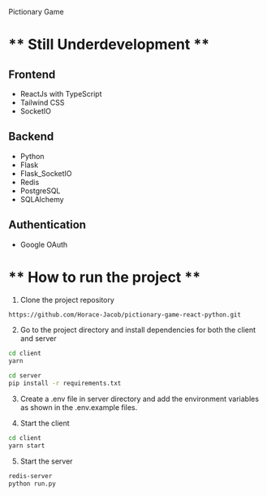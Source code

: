Pictionary Game

# ** Still Underdevelopment **

## Frontend

- ReactJs with TypeScript
- Tailwind CSS
- SocketIO

## Backend

- Python
- Flask
- Flask_SocketIO
- Redis
- PostgreSQL
- SQLAlchemy

## Authentication

- Google OAuth

# ** How to run the project **

1. Clone the project repository

```bash
https://github.com/Horace-Jacob/pictionary-game-react-python.git
```

2. Go to the project directory and install dependencies for both the client and server

```bash
cd client
yarn
```

```bash
cd server
pip install -r requirements.txt
```

3. Create a .env file in server directory and add the environment variables as shown in the .env.example files.

4. Start the client

```bash
cd client
yarn start
```

5. Start the server

```bash
redis-server
python run.py
```
